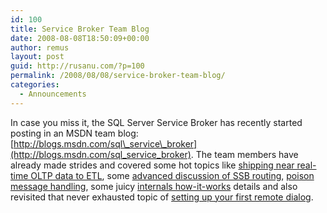 ```yaml
---
id: 100
title: Service Broker Team Blog
date: 2008-08-08T18:50:09+00:00
author: remus
layout: post
guid: http://rusanu.com/?p=100
permalink: /2008/08/08/service-broker-team-blog/
categories:
  - Announcements
---
```

In case you miss it, the SQL Server Service Broker has recently started posting in an MSDN team blog: [http://blogs.msdn.com/sql\_service\_broker](http://blogs.msdn.com/sql_service_broker). The team members have already made strides and covered some hot topics like [shipping near real-time OLTP data to ETL](http://blogs.msdn.com/sql_service_broker/archive/2008/07/09/real-time-data-integration-with-service-broker-and-other-sql-techniques.aspx), some [advanced discussion of SSB routing](http://blogs.msdn.com/sql_service_broker/archive/2008/07/14/using-multiple-routes-in-service-broker.aspx), [poison message handling](http://blogs.msdn.com/sql_service_broker/archive/2008/06/30/poison-message-handling.aspx), some juicy [internals how-it-works](http://blogs.msdn.com/sql_service_broker/archive/2008/06/26/service-broker-periodic-tasks.aspx) details and also revisited that never exhausted topic of [setting up your first remote dialog](http://blogs.msdn.com/sql_service_broker/archive/2008/06/10/a-simple-secure-dialog-with-certificates.aspx).